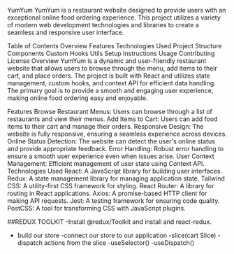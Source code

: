 YumYum
YumYum is a restaurant website designed to provide users with an exceptional online food ordering experience. This project utilizes a variety of modern web development technologies and libraries to create a seamless and responsive user interface.

Table of Contents
Overview
Features
Technologies Used
Project Structure
Components
Custom Hooks
Utils
Setup Instructions
Usage
Contributing
License
Overview
YumYum is a dynamic and user-friendly restaurant website that allows users to browse through the menu, add items to their cart, and place orders. The project is built with React and utilizes state management, custom hooks, and context API for efficient data handling. The primary goal is to provide a smooth and engaging user experience, making online food ordering easy and enjoyable.

Features
Browse Restaurant Menus: Users can browse through a list of restaurants and view their menus.
Add Items to Cart: Users can add food items to their cart and manage their orders.
Responsive Design: The website is fully responsive, ensuring a seamless experience across devices.
Online Status Detection: The website can detect the user's online status and provide appropriate feedback.
Error Handling: Robust error handling to ensure a smooth user experience even when issues arise.
User Context Management: Efficient management of user state using Context API.
Technologies Used
React: A JavaScript library for building user interfaces.
Redux: A state management library for managing application state.
Tailwind CSS: A utility-first CSS framework for styling.
React Router: A library for routing in React applications.
Axios: A promise-based HTTP client for making API requests.
Jest: A testing framework for ensuring code quality.
PostCSS: A tool for transforming CSS with JavaScript plugins.


##REDUX TOOLKIT
-Install @redux/Toolkit and install and react-redux.
- build our store
-connect our store to our application
-slice(cart Slice)
-dispatch actions from the slice
-useSelector()
-useDispatch()

 

